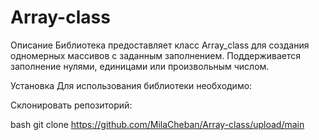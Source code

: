# Array-class
Описание
Библиотека предоставляет класс Array_class для создания одномерных массивов с заданным заполнением. Поддерживается заполнение нулями, единицами или произвольным числом.

Установка
Для использования библиотеки необходимо:

Склонировать репозиторий:

bash
git clone https://github.com/MilaCheban/Array-class/upload/main
